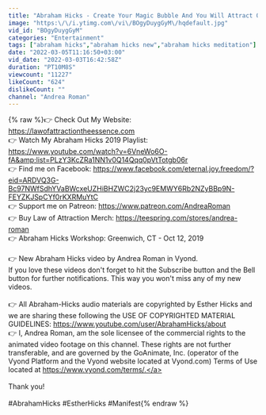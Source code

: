 ```yaml
---
title: "Abraham Hicks - Create Your Magic Bubble And You Will Attract Only What Matches It"
image: "https:\/\/i.ytimg.com\/vi\/BOgyDuygGyM\/hqdefault.jpg"
vid_id: "BOgyDuygGyM"
categories: "Entertainment"
tags: ["abraham hicks","abraham hicks new","abraham hicks meditation"]
date: "2022-03-05T11:16:50+03:00"
vid_date: "2022-03-03T16:42:58Z"
duration: "PT10M8S"
viewcount: "11227"
likeCount: "624"
dislikeCount: ""
channel: "Andrea Roman"
---
```

{% raw %}👉 Check Out My Website: <a rel="nofollow" target="blank" href="https://lawofattractiontheessence.com">https://lawofattractiontheessence.com</a><br />👉 Watch My Abraham Hicks 2019 Playlist: <a rel="nofollow" target="blank" href="https://www.youtube.com/watch?v=6VneWo6O-fA&amp;list=PLzY3KcZRa1NN1v0Q14Qqq0pVtTotgb06r">https://www.youtube.com/watch?v=6VneWo6O-fA&amp;list=PLzY3KcZRa1NN1v0Q14Qqq0pVtTotgb06r</a><br />👉 Find me on Facebook: <a rel="nofollow" target="blank" href="https://www.facebook.com/eternal.joy.freedom/?eid=ARDVQ3G-Bc97NWfSdhYVaBWcxeUZHiBHZWC2j23yc9EMWY6Rb2NZyBBp9N-FEYZKJSpCYf0rKXRMuYtC">https://www.facebook.com/eternal.joy.freedom/?eid=ARDVQ3G-Bc97NWfSdhYVaBWcxeUZHiBHZWC2j23yc9EMWY6Rb2NZyBBp9N-FEYZKJSpCYf0rKXRMuYtC</a><br />👉 Support me on Patreon: <a rel="nofollow" target="blank" href="https://www.patreon.com/AndreaRoman">https://www.patreon.com/AndreaRoman</a><br />👉 Buy Law of Attraction Merch: <a rel="nofollow" target="blank" href="https://teespring.com/stores/andrea-roman">https://teespring.com/stores/andrea-roman</a><br />👉 Abraham Hicks Workshop: Greenwich, CT - Oct 12, 2019<br /><br />👉 New Abraham Hicks video by Andrea Roman in Vyond. <br />If you love these videos don't forget to hit the Subscribe button and the Bell button for further notifications. This way you won't miss any of my new videos.<br /><br />👉 All Abraham-Hicks audio materials are copyrighted by Esther Hicks and we are sharing these following the USE OF COPYRIGHTED MATERIAL GUIDELINES: <a rel="nofollow" target="blank" href="https://www.youtube.com/user/AbrahamHicks/about">https://www.youtube.com/user/AbrahamHicks/about</a><br />👉 I, Andrea Roman, am the sole licensee of the commercial rights to the animated video footage on this channel. These rights are not further transferable, and are governed by the GoAnimate, Inc. (operator of the Vyond Platform and the Vyond website located at Vyond.com) Terms of Use located at <a rel="nofollow" target="blank" href="https://www.vyond.com/terms/.">https://www.vyond.com/terms/.</a><br /><br />Thank you!﻿<br /><br />#AbrahamHicks #EstherHicks #Manifest{% endraw %}
